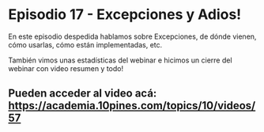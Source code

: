 # Episodio 17 - Excepciones y Adios!

En este episodio despedida hablamos sobre Excepciones, de dónde vienen, cómo usarlas, cómo están implementadas, etc.

También vimos unas estadísticas del webinar e hicimos un cierre del webinar con video resumen y todo!

Pueden acceder al video acá: https://academia.10pines.com/topics/10/videos/57
----
